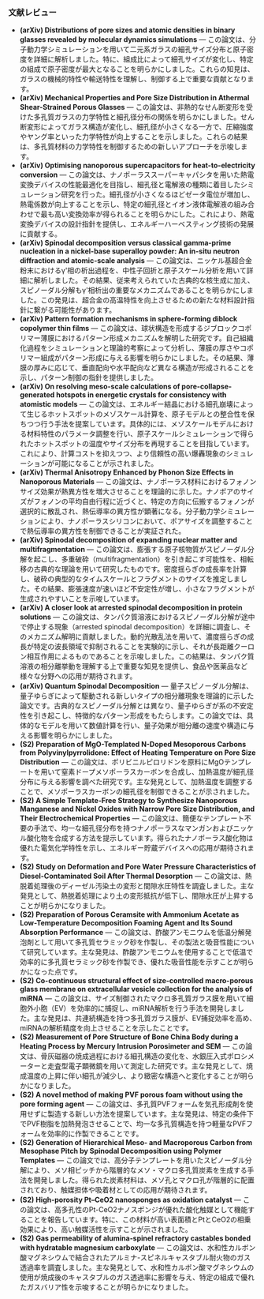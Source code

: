 ### 文献レビュー
- **(arXiv) Distributions of pore sizes and atomic densities in binary glasses revealed by molecular dynamics simulations** — この論文は、分子動力学シミュレーションを用いて二元系ガラスの細孔サイズ分布と原子密度を詳細に解析しました。特に、組成比によって細孔サイズが変化し、特定の組成で原子密度が最大となることを明らかにしました。これらの知見は、ガラスの機械的特性や輸送特性を理解し、制御する上で重要な貢献となります。
- **(arXiv) Mechanical Properties and Pore Size Distribution in Athermal Shear-Strained Porous Glasses** — この論文は、非熱的なせん断変形を受けた多孔質ガラスの力学特性と細孔径分布の関係を明らかにしました。せん断変形によってガラス構造が変化し、細孔径が小さくなる一方で、圧縮強度やヤング率といった力学特性が向上することを示しました。これらの結果は、多孔質材料の力学特性を制御するための新しいアプローチを示唆します。
- **(arXiv) Optimising nanoporous supercapacitors for heat-to-electricity conversion** — この論文は、ナノポーラススーパーキャパシタを用いた熱電変換デバイスの性能最適化を目指し、細孔径と電解液の種類に着目したシミュレーション研究を行った。細孔径が小さくなるほどゼータ電位が増加し、熱電係数が向上することを示し、特定の細孔径とイオン液体電解液の組み合わせで最も高い変換効率が得られることを明らかにした。これにより、熱電変換デバイスの設計指針を提供し、エネルギーハーベスティング技術の発展に貢献する。
- **(arXiv) Spinodal decomposition versus classical gamma-prime nucleation in a nickel-base superalloy powder: An in-situ neutron diffraction and atomic-scale analysis** — この論文は、ニッケル基超合金粉末におけるγ'相の析出過程を、中性子回折と原子スケール分析を用いて詳細に解析しました。その結果、従来考えられていた古典的な核生成に加え、スピノーダル分解もγ'相析出の重要なメカニズムであることを明らかにしました。この発見は、超合金の高温特性を向上させるための新たな材料設計指針に繋がる可能性があります。
- **(arXiv) Pattern formation mechanisms in sphere-forming diblock copolymer thin films** — この論文は、球状構造を形成するジブロックコポリマー薄膜におけるパターン形成メカニズムを解明した研究です。自己組織化過程をシミュレーションと理論的考察によって分析し、薄膜の厚さやコポリマー組成がパターン形成に与える影響を明らかにしました。その結果、薄膜の厚みに応じて、垂直配向や水平配向など異なる構造が形成されることを示し、パターン制御の指針を提供しました。
- **(arXiv) On resolving meso-scale calculations of pore-collapse-generated hotspots in energetic crystals for consistency with atomistic models** — この論文は、エネルギー結晶における細孔崩壊によって生じるホットスポットのメゾスケール計算を、原子モデルとの整合性を保ちつつ行う手法を提案しています。具体的には、メゾスケールモデルにおける材料特性のパラメータ調整を行い、原子スケールシミュレーションで得られたホットスポットの温度やサイズ分布を再現することを目指しています。これにより、計算コストを抑えつつ、より信頼性の高い爆轟現象のシミュレーションが可能になることが示されました。
- **(arXiv) Thermal Anisotropy Enhanced by Phonon Size Effects in Nanoporous Materials** — この論文は、ナノポーラス材料におけるフォノンサイズ効果が熱異方性を増大させることを理論的に示した。ナノポアのサイズがフォノンの平均自由行程に近づくと、特定の方向に伝搬するフォノンが選択的に散乱され、熱伝導率の異方性が顕著になる。分子動力学シミュレーションにより、ナノポーラスシリコンにおいて、ポアサイズを調整することで熱伝導率の異方性を制御できることが実証された。
- **(arXiv) Spinodal decomposition of expanding nuclear matter and multifragmentation** — この論文は、膨張する原子核物質がスピノーダル分解を起こし、多重破砕（multifragmentation）を引き起こす可能性を、相転移の古典的な理論を用いて研究したものです。密度揺らぎの成長率を計算し、破砕の典型的なタイムスケールとフラグメントのサイズを推定しました。その結果、膨張速度が速いほど不安定性が増し、小さなフラグメントが生成されやすいことを示唆しています。
- **(arXiv) A closer look at arrested spinodal decomposition in protein solutions** — この論文は、タンパク質溶液におけるスピノーダル分解が途中で停止する現象（arrested spinodal decomposition）を詳細に調査し、そのメカニズム解明に貢献しました。動的光散乱法を用いて、濃度揺らぎの成長が特定の波長領域で抑制されることを実験的に示し、それが長距離クーロン相互作用によるものであることを示唆しました。この結果は、タンパク質溶液の相分離挙動を理解する上で重要な知見を提供し、食品や医薬品など様々な分野への応用が期待されます。
- **(arXiv) Quantum Spinodal Decomposition** — 量子スピノーダル分解は、量子ゆらぎによって駆動される新しいタイプの相分離現象を理論的に示した論文です。古典的なスピノーダル分解とは異なり、量子ゆらぎが系の不安定性を引き起こし、特徴的なパターン形成をもたらします。この論文では、具体的なモデルを用いて数値計算を行い、量子効果が相分離の速度や構造に与える影響を明らかにしました。
- **(S2) Preparation of MgO-Templated N-Doped Mesoporous Carbons from Polyvinylpyrrolidone: Effect of Heating Temperature on Pore Size Distribution** — この論文は、ポリビニルピロリドンを原料にMgOテンプレートを用いて窒素ドープメソポーラスカーボンを合成し、加熱温度が細孔径分布に与える影響を調べた研究です。主な発見として、加熱温度を調整することで、メソポーラスカーボンの細孔径を制御できることが示されました。
- **(S2) A Simple Template‐Free Strategy to Synthesize Nanoporous Manganese and Nickel Oxides with Narrow Pore Size Distribution, and Their Electrochemical Properties** — この論文は、簡便なテンプレート不要の手法で、均一な細孔径分布を持つナノポーラスなマンガンおよびニッケル酸化物を合成する方法を提示しています。得られたナノポーラス酸化物は優れた電気化学特性を示し、エネルギー貯蔵デバイスへの応用が期待されます。
- **(S2) Study on Deformation and Pore Water Pressure Characteristics of Diesel-Contaminated Soil After Thermal Desorption** — この論文は、熱脱着処理後のディーゼル汚染土の変形と間隙水圧特性を調査しました。主な発見として、熱脱着処理により土の変形抵抗が低下し、間隙水圧が上昇することが明らかになりました。
- **(S2) Preparation of Porous Ceramsite with Ammonium Acetate as Low-Temperature Decomposition Foaming Agent and Its Sound Absorption Performance** — この論文は、酢酸アンモニウムを低温分解発泡剤として用いて多孔質セラミック砂を作製し、その製法と吸音性能について研究しています。主な発見は、酢酸アンモニウムを使用することで低温で効率的に多孔質セラミック砂を作製でき、優れた吸音性能を示すことが明らかになった点です。
- **(S2) Co-continuous structural effect of size-controlled macro-porous glass membrane on extracellular vesicle collection for the analysis of miRNA** — この論文は、サイズ制御されたマクロ多孔質ガラス膜を用いて細胞外小胞（EV）を効率的に捕捉し、miRNA解析を行う手法を開発しました。主な発見は、共連続構造を持つ多孔質ガラス膜が、EV捕捉効率を高め、miRNAの解析精度を向上させることを示したことです。
- **(S2) Measurement of Pore Structure of Bone China Body during a Heating Process by Mercury Intrusion Porosimeter and SEM** — この論文は、骨灰磁器の焼成過程における細孔構造の変化を、水銀圧入式ポロシメーターと走査型電子顕微鏡を用いて測定した研究です。主な発見として、焼成温度の上昇に伴い細孔が減少し、より緻密な構造へと変化することが明らかになりました。
- **(S2) A novel method of making PVF porous foam without using the pore forming agent** — この論文は、多孔質PVFフォームを気孔形成剤を使用せずに製造する新しい方法を提案しています。主な発見は、特定の条件下でPVF樹脂を加熱発泡させることで、均一な多孔質構造を持つ軽量なPVFフォームを効率的に作製できることです。
- **(S2) Generation of Hierarchical Meso‐ and Macroporous Carbon from Mesophase Pitch by Spinodal Decomposition using Polymer Templates** — この論文では、高分子テンプレートを用いたスピノーダル分解により、メソ相ピッチから階層的なメソ・マクロ多孔質炭素を生成する手法を開発しました。得られた炭素材料は、メソ孔とマクロ孔が階層的に配置されており、触媒担体や吸着材としての応用が期待されます。
- **(S2) High-porosity Pt–CeO2 nanosponges as oxidation catalyst** — この論文は、高多孔性のPt-CeO2ナノスポンジが優れた酸化触媒として機能することを報告しています。特に、この材料が高い表面積とPtとCeO2の相乗効果により、高い触媒活性を示すことが示されました。
- **(S2) Gas permeability of alumina‐spinel refractory castables bonded with hydratable magnesium carboxylate** — この論文は、水和性カルボン酸マグネシウムで結合されたアルミナ-スピネルキャスタブル耐火物のガス透過率を調査しました。主な発見として、水和性カルボン酸マグネシウムの使用が焼成後のキャスタブルのガス透過率に影響を与え、特定の組成で優れたガスバリア性を示唆することが明らかになりました。